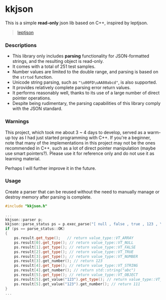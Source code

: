 # kkjson

This is a simple **read-only** json lib based on C++, inspired by leptjson.

> [leptjson](https://github.com/miloyip/json-tutorial)

### Descriptions

+ This library only includes **parsing** functionality for JSON-formatted strings, and the resulting object is read-only.
+ It comes with a total of 251 test samples.
+ Number values are limited to the double range, and parsing is based on the `strtod` function.
+ Unicode string parsing, such as `"\u00FD\uAA80abcd"`, is also supported.
+ It provides relatively complete parsing error return values.
+ It performs reasonably well, thanks to its use of a large number of direct pointer operations.
+ Despite being rudimentary, the parsing capabilities of this library comply with the JSON standard.

### Warnings

This project, which took me about 3 ~ 4 days to develop, served as a warm-up toy as I had just started programming with C++. If you're a beginner, note that many of the implementations in this project may not be the ones recommended in C++, such as a lot of direct pointer manipulation (maybe use smart pointers?). Please use it for reference only and do not use it as learning material.

Perhaps I will further improve it in the future.

### Usage

Create a parser that can be reused without the need to manually manage or destroy memory after parsing is complete.

```cpp
#include "kkjson.h"

...
kkjson::parser p;
kkjson::parse_status ps = p.exec_parse("[ null , false , true , 123 , \"abc\", {\"123\": 111} ]");
if (ps == parse_status::OK)
{
    ps.result.get_type();   // return value_type::VT_ARRAY
    ps.result[0].get_type(); // return value_type::VT_NULL
    ps.result[1].get_type(); // return value_type::VT_FALSE
    ps.result[2].get_type(); // return value_type::VT_TRUE
    ps.result[3].get_type(); // return value_type::VT_NUMBER
    ps.result[3].get_number(); // return 123
    ps.result[4].get_type(); // return value_type::VT_STRING
    ps.result[4].get_number(); // return std::string("abc")
    ps.result[5].get_type(); // return value_type::VT_OBJECT
    ps.result[5].get_value("123").get_type(); // return value_type::VT_NUMBER
    ps.result[5].get_value("123").get_number(); // return 111
}
...

```